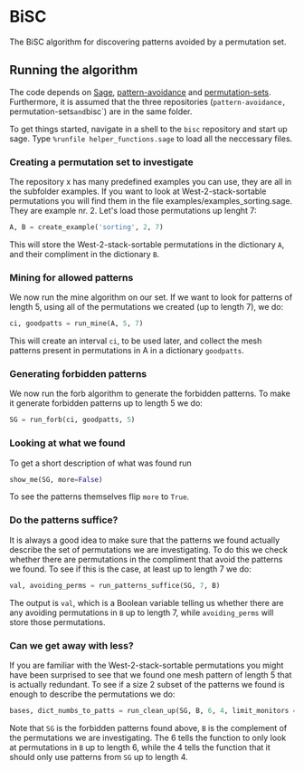 # BiSC
The BiSC algorithm for discovering patterns avoided by a permutation set.

## Running the algorithm

The code depends on [Sage](http://www.sagemath.org),
[pattern-avoidance](https://github.com/ulfarsson/pattern-avoidance) and
[permutation-sets](https://github.com/ulfarsson/permutation-sets). Furthermore,
it is assumed that the three repositories (`pattern-avoidance,
`permutation-sets` and `bisc`) are in the same folder.

To get things started, navigate in a shell to the `bisc` repository and start
up sage. Type `%runfile helper_functions.sage` to load all the neccessary files.

### Creating a permutation set to investigate

The repository x has many predefined examples you can use, they are all in the
subfolder examples. If you want to look at West-2-stack-sortable permutations
you will find them in the file examples/examples_sorting.sage. They are example
nr. 2. Let's load those permutations up lenght 7:

```python
A, B = create_example('sorting', 2, 7)
```

This will store the West-2-stack-sortable permutations in the dictionary `A`,
and their compliment in the dictionary `B`.

### Mining for allowed patterns

We now run the mine algorithm on our set. If we want to look for patterns of
length 5, using all of the permutations we created (up to length 7), we do:

```python
ci, goodpatts = run_mine(A, 5, 7)
```

This will create an interval `ci`, to be used later, and collect the mesh
patterns present in permutations in A in a dictionary `goodpatts`.

### Generating forbidden patterns

We now run the forb algorithm to generate the forbidden patterns. To make it
generate forbidden patterns up to length 5 we do:

```python
SG = run_forb(ci, goodpatts, 5)
```

### Looking at what we found

To get a short description of what was found run

```python
show_me(SG, more=False)
```

To see the patterns themselves flip `more` to `True`.

### Do the patterns suffice?

It is always a good idea to make sure that the patterns we found actually
describe the set of permutations we are investigating. To do this we check
whether there are permutations in the compliment that avoid the patterns we
found. To see if this is the case, at least up to length 7 we do:

```python
val, avoiding_perms = run_patterns_suffice(SG, 7, B)
```

The output is `val`, which is a Boolean variable telling us whether there are
any avoiding permutations in `B` up to length 7, while `avoiding_perms` will
store those permutations.

### Can we get away with less?

If you are familiar with the West-2-stack-sortable permutations you might have
been surprised to see that we found one mesh pattern of length 5 that is
actually redundant. To see if a size 2 subset of the patterns we found is enough
to describe the permutations we do:

```python
bases, dict_numbs_to_patts = run_clean_up(SG, B, 6, 4, limit_monitors = 2)
```

Note that `SG` is the forbidden patterns found above, `B` is the complement of
the permutations we are investigating. The 6 tells the function to only look at
permutations in `B` up to length 6, while the 4 tells the function that it
should only use patterns from `SG` up to length 4.




